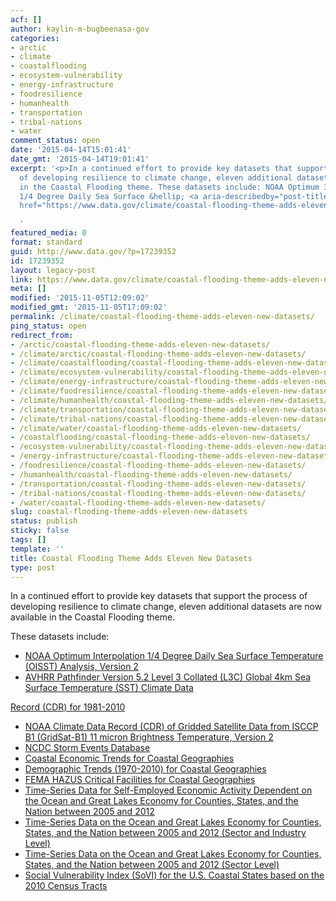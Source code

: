 ```yaml
---
acf: []
author: kaylin-m-bugbeenasa-gov
categories:
- arctic
- climate
- coastalflooding
- ecosystem-vulnerability
- energy-infrastructure
- foodresilience
- humanhealth
- transportation
- tribal-nations
- water
comment_status: open
date: '2015-04-14T15:01:41'
date_gmt: '2015-04-14T19:01:41'
excerpt: '<p>In a continued effort to provide key datasets that support the process
  of developing resilience to climate change, eleven additional datasets are now available
  in the Coastal Flooding theme. These datasets include: NOAA Optimum Interpolation
  1/4 Degree Daily Sea Surface &hellip; <a aria-describedby="post-title-17239352"
  href="https://www.data.gov/climate/coastal-flooding-theme-adds-eleven-new-datasets/">Continued</a></p>

  '
featured_media: 0
format: standard
guid: http://www.data.gov/?p=17239352
id: 17239352
layout: legacy-post
link: https://www.data.gov/climate/coastal-flooding-theme-adds-eleven-new-datasets/
meta: []
modified: '2015-11-05T12:09:02'
modified_gmt: '2015-11-05T17:09:02'
permalink: /climate/coastal-flooding-theme-adds-eleven-new-datasets/
ping_status: open
redirect_from:
- /arctic/coastal-flooding-theme-adds-eleven-new-datasets/
- /climate/arctic/coastal-flooding-theme-adds-eleven-new-datasets/
- /climate/coastalflooding/coastal-flooding-theme-adds-eleven-new-datasets/
- /climate/ecosystem-vulnerability/coastal-flooding-theme-adds-eleven-new-datasets/
- /climate/energy-infrastructure/coastal-flooding-theme-adds-eleven-new-datasets/
- /climate/foodresilience/coastal-flooding-theme-adds-eleven-new-datasets/
- /climate/humanhealth/coastal-flooding-theme-adds-eleven-new-datasets/
- /climate/transportation/coastal-flooding-theme-adds-eleven-new-datasets/
- /climate/tribal-nations/coastal-flooding-theme-adds-eleven-new-datasets/
- /climate/water/coastal-flooding-theme-adds-eleven-new-datasets/
- /coastalflooding/coastal-flooding-theme-adds-eleven-new-datasets/
- /ecosystem-vulnerability/coastal-flooding-theme-adds-eleven-new-datasets/
- /energy-infrastructure/coastal-flooding-theme-adds-eleven-new-datasets/
- /foodresilience/coastal-flooding-theme-adds-eleven-new-datasets/
- /humanhealth/coastal-flooding-theme-adds-eleven-new-datasets/
- /transportation/coastal-flooding-theme-adds-eleven-new-datasets/
- /tribal-nations/coastal-flooding-theme-adds-eleven-new-datasets/
- /water/coastal-flooding-theme-adds-eleven-new-datasets/
slug: coastal-flooding-theme-adds-eleven-new-datasets
status: publish
sticky: false
tags: []
template: ''
title: Coastal Flooding Theme Adds Eleven New Datasets
type: post
---
```

In a continued effort to provide key datasets that support the process of developing resilience to climate change, eleven additional datasets are now available in the Coastal Flooding theme.


These datasets include:


* [NOAA Optimum Interpolation 1/4 Degree Daily Sea Surface Temperature (OISST) Analysis, Version 2](http://catalog.data.gov/dataset/noaa-optimum-interpolation-1-4-degree-daily-sea-surface-temperature-oisst-analysis-version-2)
* [AVHRR Pathfinder Version 5.2 Level 3 Collated (L3C) Global 4km Sea Surface Temperature (SST) Climate Data](http://catalog.data.gov/dataset/avhrr-pathfinder-version-5-2-level-3-collated-l3c-global-4km-sea-surface-temperature-1981-2010)   

[Record (CDR) for 1981-2010](http://catalog.data.gov/dataset/avhrr-pathfinder-version-5-2-level-3-collated-l3c-global-4km-sea-surface-temperature-1981-2010)
* [NOAA Climate Data Record (CDR) of Gridded Satellite Data from ISCCP B1 (GridSat-B1) 11 micron Brightness Temperature, Version 2](http://catalog.data.gov/dataset/noaa-climate-data-record-cdr-of-gridded-satellite-data-from-isccp-b1-gridsat-b1-11-micron-brigh)
* [NCDC Storm Events Database](http://catalog.data.gov/dataset/ncdc-storm-events-database)
* [Coastal Economic Trends for Coastal Geographies](http://catalog.data.gov/dataset/coastal-economic-trends-for-coastal-geographies)
* [Demographic Trends (1970-2010) for Coastal Geographies](http://catalog.data.gov/dataset/demographic-trends-1970-2010-for-coastal-geographies)
* [FEMA HAZUS Critical Facilities for Coastal Geographies](http://catalog.data.gov/dataset/fema-hazus-critical-facilities-for-coastal-geographies)
* [Time-Series Data for Self-Employed Economic Activity Dependent on the Ocean and Great Lakes Economy for Counties, States, and the Nation between 2005 and 2012](http://catalog.data.gov/dataset/time-series-data-for-self-employed-economic-activity-dependent-on-the-ocean-and-great-lake-2012)
* [Time-Series Data on the Ocean and Great Lakes Economy for Counties, States, and the Nation between 2005 and 2012 (Sector and Industry Level)](http://catalog.data.gov/dataset/time-series-data-on-the-ocean-and-great-lakes-economy-for-counties-states-and-the-nation-betwee)
* [Time-Series Data on the Ocean and Great Lakes Economy for Counties, States, and the Nation between 2005 and 2012 (Sector Level)](http://catalog.data.gov/dataset/time-series-data-on-the-ocean-and-great-lakes-economy-for-counties-states-and-the-nation-betweecd639)
* [Social Vulnerability Index (SoVI) for the U.S. Coastal States based on the 2010 Census Tracts](http://catalog.data.gov/dataset/social-vulnerability-index-sovi-for-the-u-s-coastal-states-based-on-the-2010-census-tracts)


